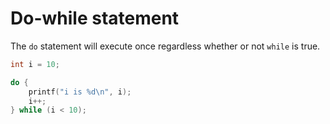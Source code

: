 # Do-while statement

The `do` statement will execute once regardless whether or not `while` is true.
```c
int i = 10;

do {
    printf("i is %d\n", i);
    i++;
} while (i < 10);
```
